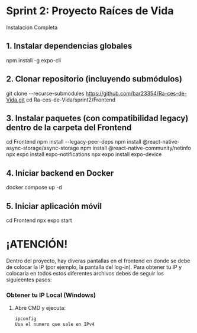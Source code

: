 # Sprint 2: Proyecto Raíces de Vida

Instalación Completa
## 1. Instalar dependencias globales
npm install -g expo-cli

## 2. Clonar repositorio (incluyendo submódulos)
git clone --recurse-submodules https://github.com/bar23354/Ra-ces-de-Vida.git
cd Ra-ces-de-Vida/sprint2/Frontend

## 3. Instalar paquetes (con compatibilidad legacy) dentro de la carpeta del Frontend
cd Frontend
npm install --legacy-peer-deps
npm install @react-native-async-storage/async-storage
npm install @react-native-community/netinfo
npx expo install expo-notifications
npx expo install expo-device


## 4. Iniciar backend en Docker
docker compose up -d

## 5. Iniciar aplicación móvil
cd Frontend
npx expo start

# ¡ATENCIÓN!
Dentro del proyecto, hay diveras pantallas en el frontend en donde se debe de colocar la IP (por ejemplo, la pantalla del log-in). Para obtener tu IP y colocarla en todos estos diferentes archivos debes de seguir los siguieentes pasos:

### Obtener tu IP Local (Windows)
1. Abre CMD y ejecuta:
   ```cmd
   ipconfig
   Usa el numero que sale en IPv4
